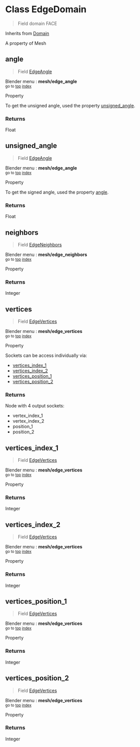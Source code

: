 
# Class EdgeDomain

> Field domain FACE
  
Inherits from [Domain](/docs/core/domain.MD)

A property of Mesh



## angle

> Field [EdgeAngle](/docs/nodes/EdgeAngle.md)
  
Blender menu : **mesh/edge_angle**<br>
<sub>go to [top](#class-edgedomain) [index](/docs/index.md)</sub>

  Property
  
  To get the unsigned angle, used the property [unsigned_angle](#unsigned_angle).

### Returns

Float



## unsigned_angle

> Field [EdgeAngle](/docs/nodes/EdgeAngle.md)
  
Blender menu : **mesh/edge_angle**<br>
<sub>go to [top](#class-edgedomain) [index](/docs/index.md)</sub>

  Property
  
  To get the signed angle, used the property [angle](#angle).

### Returns

Float



## neighbors

> Field [EdgeNeighbors](/docs/nodes/EdgeNeighbors.md)
  
Blender menu : **mesh/edge_neighbors**<br>
<sub>go to [top](#class-edgedomain) [index](/docs/index.md)</sub>

  Property

### Returns

Integer



## vertices

> Field [EdgeVertices](/docs/nodes/EdgeVertices.md)
  
Blender menu : **mesh/edge_vertices**<br>
<sub>go to [top](#class-edgedomain) [index](/docs/index.md)</sub>

  Property
  
  Sockets can be access individually via:
  
  - [vertices_index_1](#vertices_index_1)
  - [vertices_index_2](#vertices_index_2)
  - [vertices_position_1](#vertices_position_1)
  - [vertices_position_2](#vertices_position_2)

### Returns

Node with 4 output sockets:
- vertex_index_1
- vertex_index_2
- position_1
- position_2
  
  

## vertices_index_1

> Field [EdgeVertices](/docs/nodes/EdgeVertices.md)
  
Blender menu : **mesh/edge_vertices**<br>
<sub>go to [top](#class-edgedomain) [index](/docs/index.md)</sub>

  Property

### Returns

Integer



## vertices_index_2

> Field [EdgeVertices](/docs/nodes/EdgeVertices.md)
  
Blender menu : **mesh/edge_vertices**<br>
<sub>go to [top](#class-edgedomain) [index](/docs/index.md)</sub>

  Property

### Returns

Integer



## vertices_position_1

> Field [EdgeVertices](/docs/nodes/EdgeVertices.md)
  
Blender menu : **mesh/edge_vertices**<br>
<sub>go to [top](#class-edgedomain) [index](/docs/index.md)</sub>

  Property

### Returns

Integer



## vertices_position_2

> Field [EdgeVertices](/docs/nodes/EdgeVertices.md)
  
Blender menu : **mesh/edge_vertices**<br>
<sub>go to [top](#class-edgedomain) [index](/docs/index.md)</sub>

  Property

### Returns

Integer


